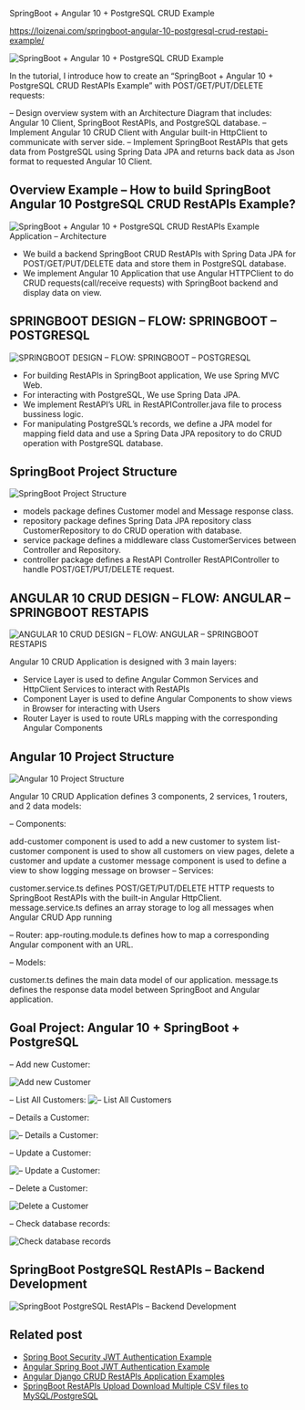 SpringBoot + Angular 10 + PostgreSQL CRUD Example

https://loizenai.com/springboot-angular-10-postgresql-crud-restapi-example/

![SpringBoot + Angular 10 + PostgreSQL CRUD Example](https://loizenai.com/wp-content/uploads/2020/08/SpringBoot-Angular-10-PostgreSQL-CRUD-RestAPIs-Example.png)

In the tutorial, I introduce how to create an “SpringBoot + Angular 10 + PostgreSQL CRUD RestAPIs Example” with POST/GET/PUT/DELETE requests:

– Design overview system with an Architecture Diagram that includes: Angular 10 Client, SpringBoot RestAPIs, and PostgreSQL database.
– Implement Angular 10 CRUD Client with Angular built-in HttpClient to communicate with server side.
– Implement SpringBoot RestAPIs that gets data from PostgreSQL using Spring Data JPA and returns back data as Json format to requested Angular 10 Client.

## Overview Example – How to build SpringBoot Angular 10 PostgreSQL CRUD RestAPIs Example?

![SpringBoot + Angular 10 + PostgreSQL CRUD RestAPIs Example Application – Architecture](https://loizenai.com/wp-content/uploads/2020/08/SpringBoot-Angular-10-PostgreSQL-CRUD-RestAPIs-Example-Application-Architecture-Diagram.png)

- We build a backend SpringBoot CRUD RestAPIs with Spring Data JPA for POST/GET/PUT/DELETE data and store them in PostgreSQL database.
- We implement Angular 10 Application that use Angular HTTPClient to do CRUD requests(call/receive requests) with SpringBoot backend and display data on view.

## SPRINGBOOT DESIGN – FLOW: SPRINGBOOT – POSTGRESQL

![SPRINGBOOT DESIGN – FLOW: SPRINGBOOT – POSTGRESQL](https://loizenai.com/wp-content/uploads/2020/08/SpringBoot-PostgreSQL-CRUD-RestAPIs-Architecture-Diagram.png)

- For building RestAPIs in SpringBoot application, We use Spring MVC Web.
- For interacting with PostgreSQL, We use Spring Data JPA.
- We implement RestAPI’s URL in RestAPIController.java file to process bussiness logic.
- For manipulating PostgreSQL’s records, we define a JPA model for mapping field data and use a Spring Data JPA repository to do CRUD operation with PostgreSQL database.

## SpringBoot Project Structure

![SpringBoot Project Structure](https://loizenai.com/wp-content/uploads/2020/08/SpringBoot-CRUD-RestAPIs-Project-Structure.png)

- models package defines Customer model and Message response class.
- repository package defines Spring Data JPA repository class CustomerRepository to do CRUD operation with database.
- service package defines a middleware class CustomerServices between Controller and Repository.
- controller package defines a RestAPI Controller RestAPIController to handle POST/GET/PUT/DELETE request.

## ANGULAR 10 CRUD DESIGN – FLOW: ANGULAR – SPRINGBOOT RESTAPIS

![ANGULAR 10 CRUD DESIGN – FLOW: ANGULAR – SPRINGBOOT RESTAPIS](https://loizenai.com/wp-content/uploads/2020/08/Angular-10-CRUD-RestAPI-Application-Frontend-Architecture-Diagram.png)

Angular 10 CRUD Application is designed with 3 main layers:

- Service Layer is used to define Angular Common Services and HttpClient Services to interact with RestAPIs
- Component Layer is used to define Angular Components to show views in Browser for interacting with Users
- Router Layer is used to route URLs mapping with the corresponding Angular Components

## Angular 10 Project Structure

![Angular 10 Project Structure](https://loizenai.com/wp-content/uploads/2020/08/Angular-10-CRUD-Application-Project-Structure.png)

Angular 10 CRUD Application defines 3 components, 2 services, 1 routers, and 2 data models:

– Components:

add-customer component is used to add a new customer to system
list-customer component is used to show all customers on view pages, delete a customer and update a customer
message component is used to define a view to show logging message on browser
– Services:

customer.service.ts defines POST/GET/PUT/DELETE HTTP requests to SpringBoot RestAPIs with the built-in Angular HttpClient.
message.service.ts defines an array storage to log all messages when Angular CRUD App running

– Router: app-routing.module.ts defines how to map a corresponding Angular component with an URL.

– Models:

customer.ts defines the main data model of our application.
message.ts defines the response data model between SpringBoot and Angular application.

## Goal Project: Angular 10 + SpringBoot + PostgreSQL

– Add new Customer:

![Add new Customer](https://loizenai.com/wp-content/uploads/2020/08/Angular-10-CRUD-Application-Post-a-Data-to-Backend-SpringBoot.png)

– List All Customers:
![– List All Customers](https://loizenai.com/wp-content/uploads/2020/08/Angular-10-CRUD-Application-List-all-records-from-PostgreSQL-via-SpringBoot-server.png)

– Details a Customer:

![– Details a Customer:](https://loizenai.com/wp-content/uploads/2020/08/Angular-10-CRUD-App-get-a-Record-with-the-given-ID-from-PostgreSQL-via-SpringBoot-Server.png)

– Update a Customer:

![– Update a Customer:](https://loizenai.com/wp-content/uploads/2020/08/Angular-10-CRUD-Application-Update-a-data-with-a-given-id-to-PostgreSQL-via-SpringBoot-server.png)

– Delete a Customer:

![Delete a Customer](https://loizenai.com/wp-content/uploads/2020/08/Angular-CRUD-App-Delete-a-record-with-a-given-id-from-PostgreSQL-via-SpringBoot-backend.png)


– Check database records:

![Check database records](https://loizenai.com/wp-content/uploads/2020/08/Check-PostgreSQL-database-after-do-Angular-CRUD-requests.png)
## SpringBoot PostgreSQL RestAPIs – Backend Development

![SpringBoot PostgreSQL RestAPIs – Backend Development](https://loizenai.com/wp-content/uploads/2020/08/SpringBoot-PostgreSQL-CRUD-RestAPIs-Architecture-Diagram-1.png)

## Related post

- [Spring Boot Security JWT Authentication Example](https://loizenai.com/spring-boot-security-jwt-authentication-example-mysql-postgresql-spring-jpa-restapis/)
- [Angular Spring Boot JWT Authentication Example](https://loizenai.com/spring-boot-security-jwt-authentication-example-mysql-postgresql-spring-jpa-restapis/)
- [Angular Django CRUD RestAPIs Application Examples](https://loizenai.com/spring-boot-security-jwt-authentication-example-mysql-postgresql-spring-jpa-restapis/)
- [SpringBoot RestAPIs Upload Download Multiple CSV files to MySQL/PostgreSQL](https://loizenai.com/springboot-restapi-upload-download-multiple-csv-files-to-mysql-postgresql-database-with-ajax-restclient/)

